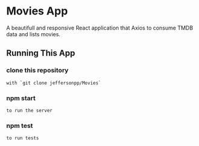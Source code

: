 # Movies App
A beautifull and responsive React application that Axios to consume TMDB data and lists movies. 


## Running This App

### clone this repository
    with `git clone jeffersonpp/Movies`

### npm start
    to run the server

### npm test 
    to run tests
